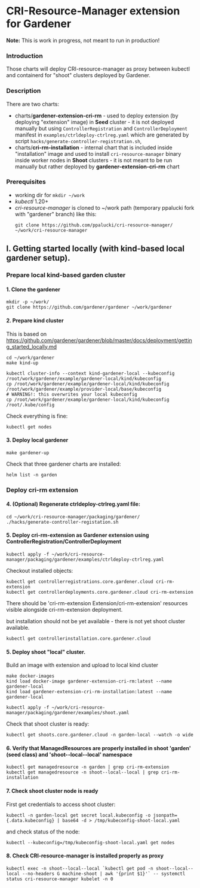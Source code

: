 # CRI-Resource-Manager extension for Gardener

**Note:** This is work in progress, not meant to run in production!

### Introduction

Those charts will deploy CRI-resource-manager as proxy between kubectl and containerd for "shoot" clusters deployed by Gardener.

### Description

There are two charts:

- charts/**gardener-extension-cri-rm** - used to deploy extension (by deploying "extension" image) in **Seed** cluster - it is not deployed manually but using `ControllerRegistration` and `ControllerDeployment` manifest in `examples/ctrldeploy-ctrlreg.yaml` which are generated by script `hacks/generate-controller-registration.sh`,
- charts/**cri-rm-installation** - internal chart that is included inside "installation" image and used to install `cri-resource-manager` binary inside worker nodes in **Shoot** clusters - it is not meant to be run manually but rather deployed by **gardener-extension-cri-rm** chart

### Prerequisites

- working dir for `mkdir ~/work`
- *kubectl* 1.20+
- *cri-resource-manager* is cloned to ~/work path (temporary ppalucki fork with "gardener" branch) like this:
    ```
    git clone https://github.com/ppalucki/cri-resource-manager/ ~/work/cri-resource-manager
    ```

## I. Getting started locally (with kind-based local gardener setup).

### Prepare local kind-based garden cluster

#### 1. Clone the gardener
```
mkdir -p ~/work/
git clone https://github.com/gardener/gardener ~/work/gardener
```

#### 2. Prepare kind cluster 

This is based on https://github.com/gardener/gardener/blob/master/docs/deployment/getting_started_locally.md


```
cd ~/work/gardener
make kind-up

kubectl cluster-info --context kind-gardener-local --kubeconfig /root/work/gardener/example/gardener-local/kind/kubeconfig
cp /root/work/gardener/example/gardener-local/kind/kubeconfig /root/work/gardener/example/provider-local/base/kubeconfig
# WARNING!: this overwrites your local kubeconfig
cp /root/work/gardener/example/gardener-local/kind/kubeconfig /root/.kube/config
```

Check everything is fine:
```
kubectl get nodes
```

####  3. Deploy local gardener

```
make gardener-up
```

Check that three gardener charts are installed:
```
helm list -n garden
```

### Deploy cri-rm extension

#### 4. (Optional) Regenerate ctrldeploy-ctrlreg.yaml file:

```
cd ~/work/cri-resource-manager/packaging/gardener/
./hacks/generate-controller-registation.sh
```

#### 5. Deploy cri-rm-extension as Gardener extension using ControllerRegistration/ControllerDeployment

```
kubectl apply -f ~/work/cri-resource-manager/packaging/gardener/examples/ctrldeploy-ctrlreg.yaml
```

Checkout installed objects:
```
kubectl get controllerregistrations.core.gardener.cloud cri-rm-extension
kubectl get controllerdeployments.core.gardener.cloud cri-rm-extension
```
There should be 'cri-rm-extension   Extension/cri-rm-extension' resources visible alongside cri-rm-extension deployment.

but installation should not be yet available - there is not yet shoot cluster available.

```
kubectl get controllerinstallation.core.gardener.cloud 
```

#### 5. Deploy shoot "local" cluster.

Build an image with extension and upload to local kind cluster
```
make docker-images
kind load docker-image gardener-extension-cri-rm:latest --name gardener-local
kind load gardener-extension-cri-rm-installation:latest --name gardener-local
```


```
kubectl apply -f ~/work/cri-resource-manager/packaging/gardener/examples/shoot.yaml
```

Check that shoot cluster is ready:

```
kubectl get shoots.core.gardener.cloud -n garden-local --watch -o wide
```

#### 6. Verify that ManagedResources are properly installed in shoot 'garden' (seed class) and  'shoot--local--local' namespace

```
kubectl get managedresource -n garden | grep cri-rm-extension
kubectl get managedresource -n shoot--local--local | grep cri-rm-installation
```

#### 7. Check shoot cluster node is ready

First get credentials to access shoot cluster:

``` 
kubectl -n garden-local get secret local.kubeconfig -o jsonpath={.data.kubeconfig} | base64 -d > /tmp/kubeconfig-shoot-local.yaml
```

and check status of the node:
```
kubectl --kubeconfig=/tmp/kubeconfig-shoot-local.yaml get nodes
```

#### 8. Check CRI-resource-manager is installed properly as proxy

```
kubectl exec -n shoot--local--local `kubectl get pod -n shoot--local--local --no-headers G machine-shoot | awk '{print $1}'` -- systemctl status cri-resource-manager kubelet -n 0
```
